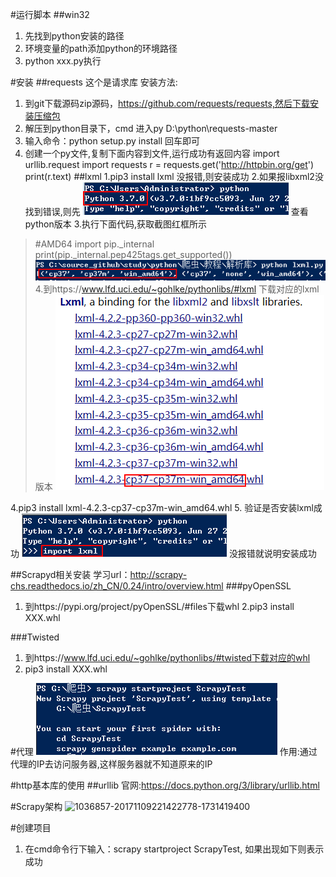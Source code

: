 #运行脚本
##win32
1. 先找到python安装的路径
1. 环境变量的path添加python的环境路径
1. python xxx.py执行

#安装
##requests
这个是请求库
安装方法:
1. 到git下载源码zip源码，https://github.com/requests/requests,然后下载安装压缩包
1. 解压到python目录下，cmd 进入py D:\python\requests-master
1. 输入命令：python setup.py install 回车即可
1. 创建一个py文件,复制下面内容到文件,运行成功有返回内容
import urllib.request
import requests
r = requests.get('http://httpbin.org/get')
print(r.text)
##lxml
1.pip3 install lxml 没报错,则安装成功
2.如果报libxml2没找到错误,则先
![](assets/markdown-img-paste-20180731233506206.png)
查看python版本
3.执行下面代码,获取截图红框所示
> #AMD64
> import pip._internal
> print(pip._internal.pep425tags.get_supported())
![](assets/markdown-img-paste-20180731233711641.png)
4.到https://www.lfd.uci.edu/~gohlke/pythonlibs/#lxml 下载对应的lxml版本
![](assets/markdown-img-paste-20180731233828699.png)

4.pip3 install lxml-4.2.3-cp37-cp37m-win_amd64.whl
5. 验证是否安装lxml成功
![](assets/markdown-img-paste-20180731234006730.png)
没报错就说明安装成功

##Scrapyd相关安装
学习url：http://scrapy-chs.readthedocs.io/zh_CN/0.24/intro/overview.html
###pyOpenSSL
1. 到https://pypi.org/project/pyOpenSSL/#files下载whl
2.pip3 install XXX.whl

###Twisted
1. 到https://www.lfd.uci.edu/~gohlke/pythonlibs/#twisted下载对应的whl
2. pip3 install XXX.whl


#代理
![](.png)
作用:通过代理的IP去访问服务器,这样服务器就不知道原来的IP

#http基本库的使用
##urllib
官网:https://docs.python.org/3/library/urllib.html

#Scrapy架构
![1036857-20171109221422778-1731419400](/assets/1036857-20171109221422778-1731419400.png)

#创建项目
1. 在cmd命令行下输入：scrapy startproject ScrapyTest, 如果出现如下则表示成功
